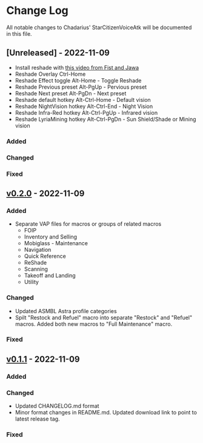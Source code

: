 # Change Log
All notable changes to Chadarius' StarCitizenVoiceAtk will be documented in this file.
 
<!---
## [v0.0.0](https://github.com/Chadarius/StarCitizenVoiceAtk/archive/refs/tags/v0.0.0.zip) - YYYY-MM-DD
 
Planned upgrade notes
 
### Added
- Itemized list

### Changed
 
### Fixed
--->

## [Unreleased] - 2022-11-09
- Install reshade with [this video from Fist and Jawa](https://www.youtube.com/watch?v=o5Yycn_nYUU)
- Reshade Overlay Ctrl-Home
- Reshade Effect toggle Alt-Home - Toggle Reshade
- Reshade Previous preset Alt-PgUp - Pervious preset
- Reshade Next preset Alt-PgDn - Next preset
- Reshade default hotkey Alt-Ctrl-Home - Default vision
- Reshade NightVision hotkey Alt-Ctrl-End - Night Vision
- Reshade Infra-Red hotkey Alt-Ctrl-PgUp - Infrared vision
- Reshade LyriaMining hotkey Alt-Ctrl-PgDn - Sun Shield/Shade or Mining vision
 
### Added

### Changed
 
### Fixed

## [v0.2.0](https://github.com/Chadarius/StarCitizenVoiceAtk/archive/refs/tags/v0.2.0.zip) - 2022-11-09
 
### Added
- Separate VAP files for macros or groups of related macros
  - FOIP
  - Inventory and Selling
  - Mobiglass - Maintenance
  - Navigation
  - Quick Reference
  - ReShade
  - Scanning
  - Takeoff and Landing
  - Utility

### Changed
- Updated ASMBL Astra profile categories
- Spilt "Restock and Refuel" macro into separate "Restock" and "Refuel" macros. Added both new macros to "Full Maintenance" macro. 

### Fixed

## [v0.1.1](https://github.com/Chadarius/StarCitizenVoiceAtk/archive/refs/tags/v0.1.1.zip) - 2022-11-09
 
### Added
 
### Changed
- Updated CHANGELOG.md format
- Minor format changes in README.md. Updated download link to point to latest release tag. 

### Fixed
